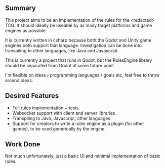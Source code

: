 
## Summary

This project aims to be an implementation of the rules for the \<redacted\> TCG. It should ideally be useable by as many target platforms and game engines as possible.

It is currently written in csharp because both the Godot and Unity game engines both support that language. Investigation can be done into transpiling to other languages, like Java and Javascript.

This is currently a project that runs in Godot, but the RulesEngine library should be separated from Godot at some future point.

I'm flexible on ideas / programming languages / goals etc, feel free to throw around ideas.

## Desired Features

 - Full rules implementation + tests.
 - Websocket support with client and server libraries.
 - Transpiling to Java, Javascript, other languages.
 - Support for creators to write a rules engine as a plugin (for other games), to be used generically by the engine.


## Work Done

Not much unfortunately, just a basic UI and minimal implementation of basic rules.
